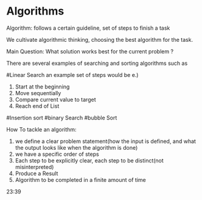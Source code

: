 # Algorithms


Algorithm: follows a certain guideline, set of steps to finish a task

We cultivate algorithmic thinking, choosing the best algorithm for the task.

Main Question: What solution works best for the current problem ?

There are several examples of searching and sorting algorithms such as 

#Linear Search
an example set of steps would be e.) 
1) Start at the beginning
2) Move sequentially 
3) Compare current value to target 
4)  Reach end of List

#Insertion sort
#binary Search
#bubble Sort


How To tackle an algorithm:
1) we define a clear problem statement(how the input is defined, and what the output looks like when the algorithm is done)
2) we have a specific order of steps
3) Each step to be explicitly clear, each step to be distinct(not misinterpreted)
4) Produce a Result
5) Algorithm to be completed in a finite amount of time


23:39

























